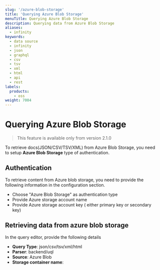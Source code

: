 ```yaml
---
slug: '/azure-blob-storage'
title: 'Querying Azure Blob Storage'
menuTitle: Querying Azure Blob Storage
description: Querying data from Azure Blob Storage
aliases:
  - infinity
keywords:
  - data source
  - infinity
  - json
  - graphql
  - csv
  - tsv
  - xml
  - html
  - api
  - rest
labels:
  products:
    - oss
weight: 7004
---
```


# Querying Azure Blob Storage

> This feature is available only from version 2.1.0

To retrieve docs(JSON/CSV/TSV/XML) from Azure Blob Storage, you need to setup **Azure Blob Storage** type of authentication.

## Authentication

To retrieve content from Azure blob storage, you need to provide the following information in the configuration section.

- Choose "Azure Blob Storage" as authentication type
- Provide Azure storage account name
- Provide Azure storage account key ( either primary key or secondary key)

## Retrieving data from azure blob storage

In the query editor, provide the following details

- **Query Type**: json/csv/tsv/xml/html
- **Parser**: backend/uql
- **Source**: Azure Blob
- **Storage container name**:
